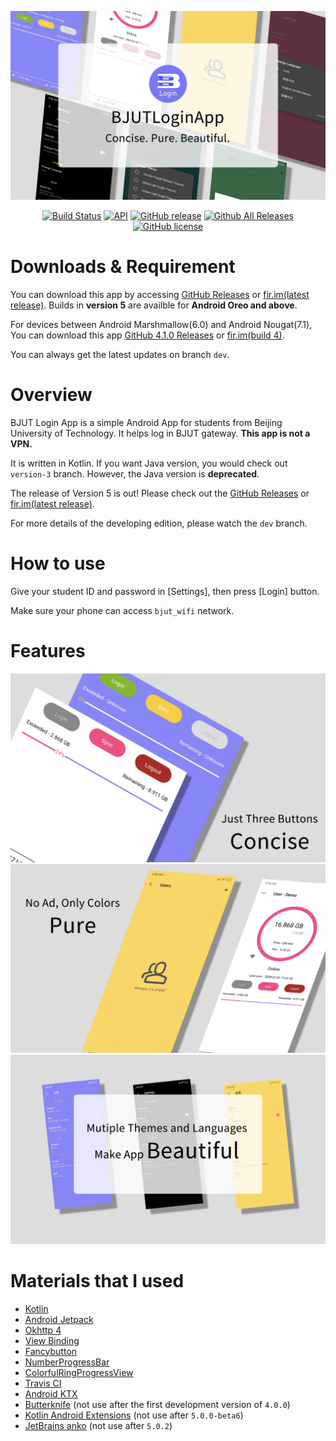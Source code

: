 <p align="center"><img src="art/title.png"></p>

<p align="center">
    <a href="https://travis-ci.org/z7workbench/BJUTLoginApp"><img alt="Build Status" src="https://travis-ci.org/z7workbench/BJUTLoginApp.svg"></a>
    <a href="https://developer.android.com/reference/android/os/Build.VERSION_CODES.html#O"><img alt="API" src="https://img.shields.io/badge/API-26%2B-blue.svg?style=flat"></a>
    <a href="https://github.com/z7workbench/BJUTLoginApp/releases"><img alt="GitHub release" src="https://img.shields.io/github/release/z7workbench/BJUTLoginApp.svg"></a>
    <a href="https://github.com/z7workbench/BJUTLoginApp/releases"><img alt="Github All Releases" src="https://img.shields.io/github/downloads/z7workbench/BJUTLoginApp/total.svg"></a>
    <a href="https://github.com/z7workbench/BJUTLoginApp/blob/master/LICENSE"><img alt="GitHub license" src="https://img.shields.io/github/license/z7workbench/BJUTLoginApp"></a>
</p>


# Downloads & Requirement
You can download this app by accessing [GitHub Releases](https://github.com/ZeroGoYoosee/BJUTLoginApp/releases) or [fir.im(latest release)](https://fir.im/BJUTLoginApp). Builds in **version 5** are availble for **Android Oreo and above**. 

For devices between Android Marshmallow(6.0) and Android Nougat(7.1), You can download this app [GitHub 4.1.0 Releases](https://github.com/z7workbench/BJUTLoginApp/releases/tag/v4.1.0) or [fir.im(build 4)](https://fir.im/BJUTLoginAppOld). 

You can always get the latest updates on branch ``dev``.

# Overview
BJUT Login App is a simple Android App for students from Beijing University of Technology. It helps log in BJUT gateway. **This app is not a VPN.**

It is written in Kotlin. If you want Java version, you would check out ``version-3`` branch. However, the Java version is **deprecated**. 

The release of Version 5 is out! Please check out the [GitHub Releases](https://github.com/ZeroGoYoosee/BJUTLoginApp/releases) or [fir.im(latest release)](https://fir.im/BJUTLoginApp).

For more details of the developing edition, please watch the ``dev`` branch. 

# How to use
Give your student ID and password in [Settings], then press [Login] button. 

Make sure your phone can access ``bjut_wifi`` network.

# Features
<p align="center">
    <img src="art/concise.png">
    <img src="art/pure.png">
    <img src="art/beautiful.png">
</p>

# Materials that I used
- [Kotlin](https://github.com/JetBrains/kotlin)
- [Android Jetpack](https://developer.android.com/jetpack)
- [Okhttp 4](https://github.com/square/okhttp)
- [View Binding](https://developer.android.com/topic/libraries/view-binding)
- [Fancybutton](https://github.com/medyo/Fancybuttons)
- [NumberProgressBar](https://github.com/daimajia/NumberProgressBar)
- [ColorfulRingProgressView](https://github.com/timqi/SectorProgressView)
- [Travis CI](https://travis-ci.org/)
- [Android KTX](https://developer.android.com/kotlin/ktx)
- [Butterknife](https://github.com/JakeWharton/butterknife) (not use after the first development version of ``4.0.0``)
- [Kotlin Android Extensions](https://kotlinlang.org/docs/tutorials/android-plugin.html) (not use after ``5.0.0-beta6``)
- [JetBrains anko](https://github.com/Kotlin/anko) (not use after ``5.0.2``)
